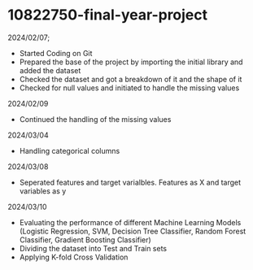 # 10822750-final-year-project
2024/02/07;
- Started Coding on Git
- Prepared the base of the project by importing the initial library and added the dataset
- Checked the dataset and got a breakdown of it and the shape of it
- Checked for null values and initiated to handle the missing values

2024/02/09
- Continued the handling of the missing values

2024/03/04
- Handling categorical columns

2024/03/08
- Seperated features and target varialbles. Features as X and target variables as y

2024/03/10
- Evaluating the performance of different Machine Learning Models (Logistic Regression, SVM, Decision Tree Classifier, Random Forest Classifier, Gradient Boosting Classifier)
- Dividing the dataset into Test and Train sets
- Applying K-fold Cross Validation
     
